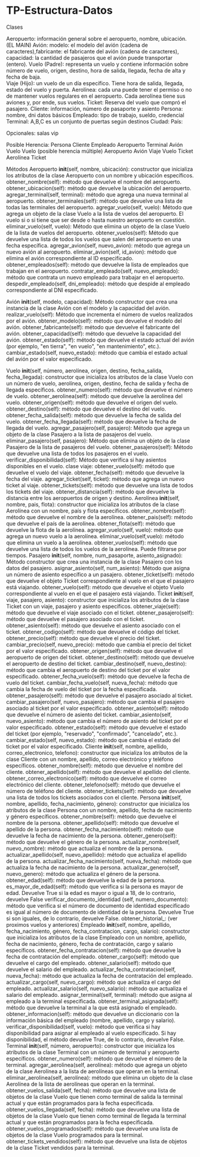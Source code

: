 # TP-Estructura-Datos

Clases 

Aeropuerto: información general sobre el aeropuerto, nombre, ubicación. (EL MAIN)
Avión: modelo: el modelo del avión (cadena de caracteres),fabricante: el fabricante del avión (cadena de caracteres), capacidad: la cantidad de pasajeros que el avión puede transportar (entero).
Vuelo (Padre): representa un vuelo y contiene información sobre número de vuelo, origen, destino, hora de salida, llegada, fecha de alta y fecha de baja.  
Viaje (Hijo): un vuelo de un día específico. Tiene hora de salida, llegada, estado del vuelo y puerta.
Aerolínea: cada una puede tener el permiso o no de mantener vuelos regulares en el aeropuerto. Cada aerolínea tiene sus aviones y, por ende, sus vuelos.
Ticket: Reserva del vuelo que compró el pasajero. 
Cliente: información, número de pasaporte y asiento
Persona: nombre, dni datos básicos
Empleado: tipo de trabajo, sueldo, credencial
Terminal: A,B,C es un conjunto de puertas según destinos
Ciudad:
País:

Opcionales: salas vip

Posible Herencia:
Persona
Cliente
Empleado
Aeropuerto
Terminal
Avión
Vuelo
Vuelo (posible herencia múltiple)
Aeropuerto
Avión
Viaje
Vuelo
Ticket
Aerolínea
Ticket

Métodos
Aeropuerto
__init__(self, nombre, ubicación): constructor que inicializa los atributos de la clase Aeropuerto con un nombre y ubicación específicos.
obtener_nombre(self): método que devuelve el nombre del aeropuerto.
obtener_ubicacion(self): método que devuelve la ubicación del aeropuerto.
agregar_terminal(self, terminal): método que agrega una nueva terminal al aeropuerto.
obtener_terminales(self): método que devuelve una lista de todas las terminales del aeropuerto.
agregar_vuelo(self, vuelo): Método que agrega un objeto de la clase Vuelo a la lista de vuelos del aeropuerto. El vuelo si o si tiene que ser desde o hasta nuestro aeropuerto en cuestión.
eliminar_vuelo(self, vuelo): Método que elimina un objeto de la clase Vuelo de la lista de vuelos del aeropuerto.
obtener_vuelos(self): Método que devuelve una lista de todos los vuelos que salen del aeropuerto en una fecha específica.
agregar_avion(self, nuevo_avion): método que agrega un nuevo avión al aeropuerto.
eliminar_avion(self, id_avion): método que elimina el avión correspondiente al ID especificado.
obtener_empleados(self): método que devuelve la lista de empleados que trabajan en el aeropuerto.
contratar_empleado(self, nuevo_empleado): método que contrata un nuevo empleado para trabajar en el aeropuerto.
despedir_empleado(self, dni_empleado): método que despide al empleado correspondiente al DNI especificado.


Avión 
__init__(self, modelo, capacidad): Método constructor que crea una instancia de la clase Avión con el modelo y la capacidad del avión.
realizar_vuelo(self): Método que incrementa el número de vuelos realizados por el avión.
obtener_modelo(self): método que devuelve el modelo del avión.
obtener_fabricante(self): método que devuelve el fabricante del avión.
obtener_capacidad(self): método que devuelve la capacidad del avión.
obtener_estado(self): método que devuelve el estado actual del avión (por ejemplo, "en tierra", "en vuelo", "en mantenimiento", etc.).
cambiar_estado(self, nuevo_estado): método que cambia el estado actual del avión por el valor especificado.

Vuelo
__init__(self, número, aerolínea, origen, destino, fecha_salida, fecha_llegada): constructor que inicializa los atributos de la clase Vuelo con un número de vuelo, aerolínea, origen, destino, fecha de salida y fecha de llegada específicos.
obtener_numero(self): método que devuelve el número de vuelo.
obtener_aerolinea(self): método que devuelve la aerolínea del vuelo.
obtener_origen(self): método que devuelve el origen del vuelo.
obtener_destino(self): método que devuelve el destino del vuelo.
obtener_fecha_salida(self): método que devuelve la fecha de salida del vuelo.
obtener_fecha_llegada(self): método que devuelve la fecha de llegada del vuelo.
agregar_pasajero(self, pasajero): Método que agrega un objeto de la clase Pasajero a la lista de pasajeros del vuelo.
eliminar_pasajero(self, pasajero): Método que elimina un objeto de la clase Pasajero de la lista de pasajeros del vuelo.
obtener_pasajeros(self): Método que devuelve una lista de todos los pasajeros en el vuelo.
verificar_disponibilidad(self): Método que verifica si hay asientos disponibles en el vuelo.
clase viaje:
obtener_vuelo(self): método que devuelve el vuelo del viaje.
obtener_fecha(self): método que devuelve la fecha del viaje.
agregar_ticket(self, ticket): método que agrega un nuevo ticket al viaje.
obtener_tickets(self): método que devuelve una lista de todos los tickets del viaje.
obtener_distancia(self): método que devuelve la distancia entre los aeropuertos de origen y destino.
Aerolínea
__init__(self, nombre, pais, flota): constructor que inicializa los atributos de la clase Aerolínea con un nombre, país y flota específicos.
obtener_nombre(self): método que devuelve el nombre de la aerolínea.
obtener_pais(self): método que devuelve el país de la aerolínea.
obtener_flota(self): método que devuelve la flota de la aerolínea.
agregar_vuelo(self, vuelo): método que agrega un nuevo vuelo a la aerolínea.
eliminar_vuelo(self,vuelo): método que elimina un vuelo a la aerolínea.
obtener_vuelos(self): método que devuelve una lista de todos los vuelos de la aerolínea. Puede filtrarse por tiempos.
Pasajero
__init__(self, nombre, num_pasaporte, asiento_asignado): Método constructor que crea una instancia de la clase Pasajero con los datos del pasajero.
asignar_asiento(self, num_asiento): Método que asigna un número de asiento específico a un pasajero.
obtener_ticket(self): método que devuelve el objeto Ticket correspondiente al vuelo en el que el pasajero está viajando.
obtener_vuelo(self): método que devuelve el objeto Vuelo correspondiente al vuelo en el que el pasajero está viajando.
Ticket
__init__(self, viaje, pasajero, asiento): constructor que inicializa los atributos de la clase Ticket con un viaje, pasajero y asiento específicos.
obtener_viaje(self): método que devuelve el viaje asociado con el ticket.
obtener_pasajero(self): método que devuelve el pasajero asociado con el ticket.
obtener_asiento(self): método que devuelve el asiento asociado con el ticket.
obtener_codigo(self): método que devuelve el código del ticket.
obtener_precio(self): método que devuelve el precio del ticket.
cambiar_precio(self, nuevo_precio): método que cambia el precio del ticket por el valor especificado.
obtener_origen(self): método que devuelve el aeropuerto de origen del ticket.
obtener_destino(self): método que devuelve el aeropuerto de destino del ticket.
cambiar_destino(self, nuevo_destino): método que cambia el aeropuerto de destino del ticket por el valor especificado.
obtener_fecha_vuelo(self): método que devuelve la fecha de vuelo del ticket.
cambiar_fecha_vuelo(self, nueva_fecha): método que cambia la fecha de vuelo del ticket por la fecha especificada.
obtener_pasajero(self): método que devuelve el pasajero asociado al ticket.
cambiar_pasajero(self, nuevo_pasajero): método que cambia el pasajero asociado al ticket por el valor especificado.
obtener_asiento(self): método que devuelve el número de asiento del ticket.
cambiar_asiento(self, nuevo_asiento): método que cambia el número de asiento del ticket por el valor especificado.
obtener_estado(self): método que devuelve el estado del ticket (por ejemplo, "reservado", "confirmado", "cancelado", etc.).
cambiar_estado(self, nuevo_estado): método que cambia el estado del ticket por el valor especificado.
Cliente
__init__(self, nombre, apellido, correo_electronico, telefono): constructor que inicializa los atributos de la clase Cliente con un nombre, apellido, correo electrónico y teléfono específicos.
obtener_nombre(self): método que devuelve el nombre del cliente.
obtener_apellido(self): método que devuelve el apellido del cliente.
obtener_correo_electronico(self): método que devuelve el correo electrónico del cliente.
obtener_telefono(self): método que devuelve el número de teléfono del cliente.
obtener_tickets(self): método que devuelve una lista de todos los tickets asociados con el cliente.
Persona
__init__(self, nombre, apellido, fecha_nacimiento, género): constructor que inicializa los atributos de la clase Persona con un nombre, apellido, fecha de nacimiento y género específicos.
obtener_nombre(self): método que devuelve el nombre de la persona.
obtener_apellido(self): método que devuelve el apellido de la persona.
obtener_fecha_nacimiento(self): método que devuelve la fecha de nacimiento de la persona.
obtener_genero(self): método que devuelve el género de la persona.
actualizar_nombre(self, nuevo_nombre): método que actualiza el nombre de la persona.
actualizar_apellido(self, nuevo_apellido): método que actualiza el apellido de la persona.
actualizar_fecha_nacimiento(self, nueva_fecha): método que actualiza la fecha de nacimiento de la persona.
actualizar_genero(self, nuevo_genero): método que actualiza el género de la persona.
obtener_edad(self): método que devuelve la edad de la persona.
es_mayor_de_edad(self): método que verifica si la persona es mayor de edad. Devuelve True si la edad es mayor o igual a 18, de lo contrario, devuelve False
verificar_documento_identidad (self, numero_documento): método que verifica si el número de documento de identidad especificado es igual al número de documento de identidad de la persona. Devuelve True si son iguales, de lo contrario, devuelve False.
obtener_historial_: (ver proximos vuelos y anteriores)
Empleado
__init__(self, nombre, apellido, fecha_nacimiento, género, fecha_contratacion, cargo, salario): constructor que inicializa los atributos de la clase Empleado con un nombre, apellido, fecha de nacimiento, género, fecha de contratación, cargo y salario específicos.
obtener_fecha_contratacion(self): método que devuelve la fecha de contratación del empleado.
obtener_cargo(self): método que devuelve el cargo del empleado.
obtener_salario(self): método que devuelve el salario del empleado.
actualizar_fecha_contratacion(self, nueva_fecha): método que actualiza la fecha de contratación del empleado.
actualizar_cargo(self, nuevo_cargo): método que actualiza el cargo del empleado.
actualizar_salario(self, nuevo_salario): método que actualiza el salario del empleado.
asignar_terminal(self, terminal): método que asigna al empleado a la terminal especificada.
obtener_terminal_asignada(self): método que devuelve la terminal a la que está asignado el empleado.
obtener_informacion(self): método que devuelve un diccionario con la información básica del empleado (nombre, apellido, cargo y salario).
verificar_disponibilidad(self, vuelo): método que verifica si hay disponibilidad para asignar al empleado al vuelo especificado. Si hay disponibilidad, el método devuelve True, de lo contrario, devuelve False.
Terminal
__init__(self, número, aeropuerto): constructor que inicializa los atributos de la clase Terminal con un número de terminal y aeropuerto específicos.
obtener_numero(self): método que devuelve el número de la terminal.
agregar_aerolinea(self, aerolínea): método que agrega un objeto de la clase Aerolínea a la lista de aerolíneas que operan en la terminal.
eliminar_aerolinea(self, aerolínea): método que elimina un objeto de la clase Aerolínea de la lista de aerolíneas que operan en la terminal.
obtener_vuelos_salida(self, fecha): método que devuelve una lista de objetos de la clase Vuelo que tienen como terminal de salida la terminal actual y que están programados para la fecha especificada.
obtener_vuelos_llegada(self, fecha): método que devuelve una lista de objetos de la clase Vuelo que tienen como terminal de llegada la terminal actual y que están programados para la fecha especificada.
obtener_vuelos_programados(self): método que devuelve una lista de objetos de la clase Vuelo programados para la terminal.
obtener_tickets_vendidos(self): método que devuelve una lista de objetos de la clase Ticket vendidos para la terminal.
